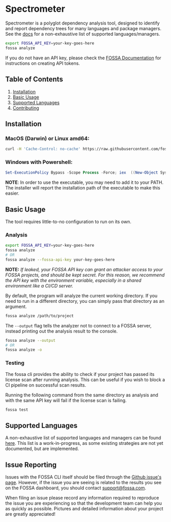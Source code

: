 # Spectrometer

Spectrometer is a polyglot dependency analysis tool, designed to identify and
report dependency trees for many languages and package managers.  See the
[docs](docs/strategies.md) for a non-exhaustive list of supported
languages/managers.

```sh
export FOSSA_API_KEY=your-key-goes-here
fossa analyze
```

If you do not have an API key, please check the [FOSSA Documentation](https://docs.fossa.com/docs/api-reference)
for instructions on creating API tokens.

## Table of Contents

1. [Installation](#installation)
2. [Basic Usage](#basic-usage)
3. [Supported Languages](#supported-languages)
4. [Contributing](#contributing)

## Installation

### MacOS (Darwin) or Linux amd64:
```bash
curl -H 'Cache-Control: no-cache' https://raw.githubusercontent.com/fossas/spectrometer/master/install.sh | bash
```

### Windows with Powershell:
```powershell
Set-ExecutionPolicy Bypass -Scope Process -Force; iex  ((New-Object System.Net.WebClient).DownloadString('https://raw.githubusercontent.com/fossas/spectrometer/master/install.ps1'))
```

**NOTE**: In order to use the executable, you may need to add it to your PATH.
The installer will report the installation path of the executable to make this
easier.

## Basic Usage

The tool requires little-to-no configuration to run on its own.

### Analysis
```sh
export FOSSA_API_KEY=your-key-goes-here
fossa analyze
# OR
fossa analyze --fossa-api-key your-key-goes-here
```

**NOTE:** *If leaked, your FOSSA API key can grant an attacker access to your FOSSA projects, and should be kept secret.  For this reason, we recommend the API key with the environment variable, especially in a shared environment like a CI/CD server.*

By default, the program will analyze the current working directory.  If you need
to run in a different directory, you can simply pass that directory as an argument.

```sh
fossa analyze /path/to/project
```

The `--output` flag tells the analyzer not to connect to a FOSSA server,
instead printing out the analysis result to the console.

```sh
fossa analyze --output
# OR
fossa analyze -o
```

### Testing

The fossa cli provides the ability to check if your project has passed its license scan after running analysis. This can be useful if you wish to block a CI pipeline on successful scan results.

Running the following command from the same directory as analysis and with the same API key will fail if the license scan is failing.
```sh
fossa test
```

## Supported Languages

A non-exhaustive list of supported languages and managers can be found
[here](docs/strategies.md).  This list is a work-in-progress, as some existing 
strategies are not yet documented, but are implemented.

## Issue Reporting

Issues with the FOSSA CLI itself should be filed through the [Github issue's page](https://github.com/fossas/spectrometer/issues/new). However, if the issue you are seeing is related to the results you see on the FOSSA dashboard, you should contact support@fossa.com.

When filing an issue please record any information required to reproduce the issue you are experiencing so that the development team can help you as quickly as possible. Pictures and detailed information about your project are greatly appreciated!
